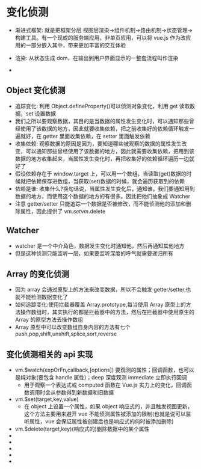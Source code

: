 # 变化侦测

- 渐进式框架: 就是把框架分层 视图层渲染->组件机制->路由机制->状态管理->构建工具。有一个现成的服务端应用，非单页应用，可以将 vue.js 作为改应用的一部分嵌入其中，带来更加丰富的交互体验
- 渲染: 从状态生成 dom，在输出到用户界面显示的一整套流程叫作渲染

-

## Object 变化侦测

- 追踪变化: 利用 Object.defineProperty()可以侦测对象变化，利用 get 读取数据，set 设置数据
- 我们之所以要观察数据，其目的是当数据的属性发生变化时，可以通知那些曾经使用了该数据的地方，因此就要收集依赖，把之前收集好的依赖循环触发一遍就好，在 getter 里面收集依赖，在 setter 里面触发依赖
- 收集依赖: 观察数据的原因是因为，要知道哪些被观察的数据的属性发生改变，可以通知那些曾经使用了该数据的地方，因此就需要收集依赖，把用到该数据的地方收集起来，当属性发生变化时，再把收集好的依赖循环遍历一边就好了
- 假设依赖存在于 window.target 上，可以用一个数组，当读取(get)数据的时候就把依赖保存进数组，当获取(set)数据的时候，就会遍历获取到的依赖
- 依赖是谁: 收集什么?换句话说，当属性发生变化后，通知谁，我们要通知用到数据的地方，而使用这个数据的地方的有很多。因此把他们抽象成 Watcher
- 注意 getter/setter 只能追踪一个数据是否被修改，而不能侦测他的添加和删除属性，因此提供了 vm.$set   vm.$delete

## Watcher

- watcher 是一个中介角色，数据发生变化时通知他，然后再通知其他地方
- 但是这种侦测只能监听一层，如果要监听深度的呼气就需要递归所有

## Array 的变化侦测

- 因为 array 会通过原型上的方法来改变数据，所以不会触发 getter/setter,也就不能检测数据变化了
- 如何追踪变化:使用拦截器覆盖 Array.prototype,每当使用 Array 原型上的方法操作数组时，其实执行的都是拦截器中的方法，然后在拦截器中使用原生的 Array 的原型方法去操作数组
- Array 原型中可以改变数组自身内容的方法有七个 push,pop,shift,unshift,splice,sort,reverse

## 变化侦测相关的 api 实现

- vm.$watch(expOrFn,callback,[options]) 要观测的属性；回调函数，也可以是纯对象(要包含 handle 属性)；deep 深度观测 immediate 立即执行回调
  - 用于观察一个表达式或 computed 函数在 Vue.js 实力上的变化，回调函数调用时会从参数得到新数据和旧数据
- vm.$set(target,key,value)
  - 在 object 上设置一个属性，如果 object 响应式的，并且触发视图更新，这个方法主要用来避开 vue 不能侦测属性被添加的限制(也就是说可以监听属性，vue 会保证属性被创建后也是响应式的何时被添加删除)
- vm.$delete(target,key)(响应式的)删除数据中的某个属性
-
-
-
-
-
